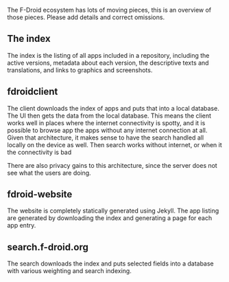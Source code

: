 
The F-Droid ecosystem has lots of moving pieces, this is an overview of those
pieces.  Please add details and correct omissions.

## The index

The index is the listing of all apps included in a repository, including the
active versions, metadata about each version, the descriptive texts and
translations, and links to graphics and screenshots.


## fdroidclient

The client downloads the index of apps and puts that into a local database.  The
UI then gets the data from the local database.  This means the client works
well in places where the internet connectivity is spotty, and it is possible to
browse app the apps without any internet connection at all.  Given that
architecture, it makes sense to have the search handled all locally on the
device as well. Then search works without internet, or when it the connectivity
is bad

There are also privacy gains to this architecture, since the server does not see
what the users are doing.


## fdroid-website

The website is completely statically generated using Jekyll.  The app listing
are generated by downloading the index and generating a page for each app entry.


## search.f-droid.org

The search downloads the index and puts selected fields into a database with
various weighting and search indexing.


